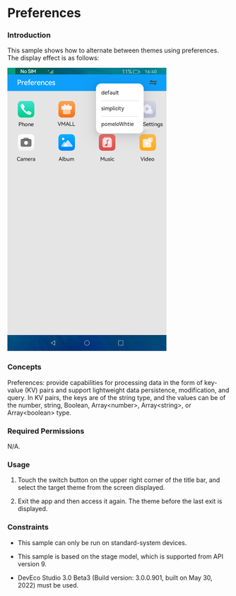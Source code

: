 #  Preferences

### Introduction

This sample shows how to alternate between themes using preferences. The display effect is as follows:

![](screenshots/devices/default_en.png)

### Concepts

Preferences: provide capabilities for processing data in the form of key-value (KV) pairs and support lightweight data persistence, modification, and query. In KV pairs, the keys are of the string type, and the values can be of the number, string, Boolean, Array\<number>, Array\<string>, or Array\<boolean> type.

### Required Permissions

N/A.

### Usage

1. Touch the switch button on the upper right corner of the title bar, and select the target theme from the screen displayed.

2. Exit the app and then access it again. The theme before the last exit is displayed.

### Constraints

- This sample can only be run on standard-system devices.

- This sample is based on the stage model, which is supported from API version 9.

- DevEco Studio 3.0 Beta3 (Build version: 3.0.0.901, built on May 30, 2022) must be used.
